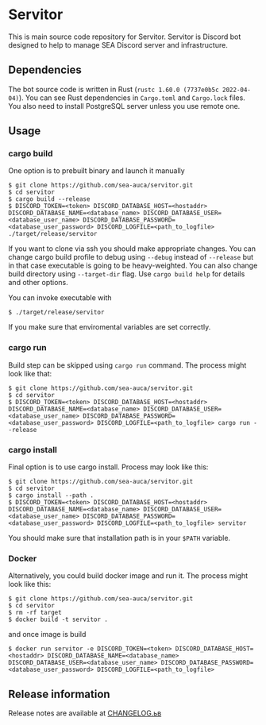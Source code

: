 # Servitor

This is main source code repository for Servitor. Servitor is Discord bot designed to help to manage SEA Discord server and infrastructure.

## Dependencies

The bot source code is written in Rust (`rustc 1.60.0 (7737e0b5c 2022-04-04)`). You can see Rust dependencies in `Cargo.toml` and `Cargo.lock` files. You also need to install PostgreSQL server unless you use remote one.  

## Usage

### cargo build

One option is to prebuilt binary and launch it manually

```
$ git clone https://github.com/sea-auca/servitor.git
$ cd servitor
$ cargo build --release
$ DISCORD_TOKEN=<token> DISCORD_DATABASE_HOST=<hostaddr> DISCORD_DATABASE_NAME=<database_name> DISCORD_DATABASE_USER=<database_user_name> DISCORD_DATABASE_PASSWORD=<database_user_password> DISCORD_LOGFILE=<path_to_logfile> ./target/release/servitor
```

If you want to clone via ssh you should make appropriate changes. You can change cargo build profile to debug using `--debug` instead of `--release` but in that case executable is going to be heavy-weighted. You can also change build directory using `--target-dir` flag. Use `cargo build help` for details and other options.

You can invoke executable with

```
$ ./target/release/servitor
```
If you make sure that enviromental variables are set correctly.

### cargo run

Build step can be skipped using `cargo run` command. The process might look like that:

```
$ git clone https://github.com/sea-auca/servitor.git
$ cd servitor
$ DISCORD_TOKEN=<token> DISCORD_DATABASE_HOST=<hostaddr> DISCORD_DATABASE_NAME=<database_name> DISCORD_DATABASE_USER=<database_user_name> DISCORD_DATABASE_PASSWORD=<database_user_password> DISCORD_LOGFILE=<path_to_logfile> cargo run --release
``` 

### cargo install

Final option is to use cargo install. Process may look like this:

```
$ git clone https://github.com/sea-auca/servitor.git
$ cd servitor
$ cargo install --path .
$ DISCORD_TOKEN=<token> DISCORD_DATABASE_HOST=<hostaddr> DISCORD_DATABASE_NAME=<database_name> DISCORD_DATABASE_USER=<database_user_name> DISCORD_DATABASE_PASSWORD=<database_user_password> DISCORD_LOGFILE=<path_to_logfile> servitor
``` 

You should make sure that installation path is in your `$PATH` variable.

### Docker

Alternatively, you could build docker image and run it. The process might look like this:

```
$ git clone https://github.com/sea-auca/servitor.git
$ cd servitor
$ rm -rf target 
$ docker build -t servitor .
```

and once image is build

```
$ docker run servitor -e DISCORD_TOKEN=<token> DISCORD_DATABASE_HOST=<hostaddr> DISCORD_DATABASE_NAME=<database_name> DISCORD_DATABASE_USER=<database_user_name> DISCORD_DATABASE_PASSWORD=<database_user_password> DISCORD_LOGFILE=<path_to_logfile>
```

## Release information

Release notes are available at [CHANGELOG.ьв](https://github.com/sea-auca/servitor/blob/master/Changelog.md)